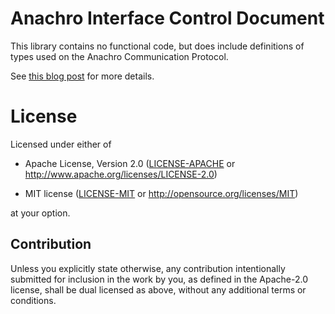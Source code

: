 # Anachro Interface Control Document

This library contains no functional code, but does include definitions of types used on the Anachro Communication Protocol.

See [this blog post](https://jamesmunns.com/blog/anachro-pc-001/) for more details.

# License

Licensed under either of

- Apache License, Version 2.0 ([LICENSE-APACHE](LICENSE-APACHE) or
  http://www.apache.org/licenses/LICENSE-2.0)

- MIT license ([LICENSE-MIT](LICENSE-MIT) or http://opensource.org/licenses/MIT)

at your option.

## Contribution

Unless you explicitly state otherwise, any contribution intentionally submitted
for inclusion in the work by you, as defined in the Apache-2.0 license, shall be
dual licensed as above, without any additional terms or conditions.
